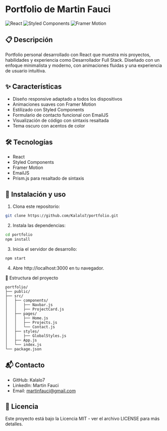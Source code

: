 # Portfolio de Martin Fauci

![React](https://img.shields.io/badge/React-18.x-61DAFB?style=flat-square&logo=react)
![Styled Components](https://img.shields.io/badge/Styled_Components-5.x-DB7093?style=flat-square&logo=styled-components)
![Framer Motion](https://img.shields.io/badge/Framer_Motion-10.x-0055FF?style=flat-square&logo=framer)

## 📋 Descripción

Portfolio personal desarrollado con React que muestra mis proyectos, habilidades y experiencia como Desarrollador Full Stack. Diseñado con un enfoque minimalista y moderno, con animaciones fluidas y una experiencia de usuario intuitiva.

## ✨ Características

- Diseño responsive adaptado a todos los dispositivos
- Animaciones suaves con Framer Motion
- Estilizado con Styled Components
- Formulario de contacto funcional con EmailJS
- Visualización de código con sintaxis resaltada
- Tema oscuro con acentos de color

## 🛠️ Tecnologías

- React
- Styled Components
- Framer Motion
- EmailJS
- Prism.js para resaltado de sintaxis

## 🚀 Instalación y uso

1. Clona este repositorio:
```bash
git clone https://github.com/Kalalo7/portfolio.git
```
2. Instala las dependencias:
```bash
cd portfolio
npm install
```
3. Inicia el servidor de desarrollo:
```bash
npm start
```
4. Abre http://localhost:3000 en tu navegador.

📁 Estructura del proyecto
```plaintext
portfolio/
├── public/
├── src/
│   ├── components/
│   │   ├── Navbar.js
│   │   ├── ProjectCard.js
│   ├── pages/
│   │   ├── Home.js
│   │   ├── Projects.js
│   │   └── Contact.js
│   ├── styles/
│   │   ├── GlobalStyles.js
│   ├── App.js
│   └── index.js
└── package.json
```

## 📬 Contacto
- GitHub: Kalalo7
- LinkedIn: Martin Fauci
- Email: martinfauci@gmail.com
## 📄 Licencia
Este proyecto está bajo la Licencia MIT - ver el archivo LICENSE para más detalles.
